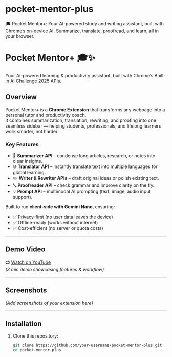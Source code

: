 # pocket-mentor-plus
🎓 Pocket Mentor+: Your AI-powered study and writing assistant, built with Chrome’s on-device AI. Summarize, translate, proofread, and learn, all in your browser.

# Pocket Mentor+ 🎓✨
Your AI-powered learning & productivity assistant, built with Chrome’s Built-in AI Challenge 2025 APIs.

## Overview
Pocket Mentor+ is a **Chrome Extension** that transforms any webpage into a personal tutor and productivity coach.  
It combines summarization, translation, rewriting, and proofing into one seamless sidebar — helping students, professionals, and lifelong learners work smarter, not harder.  

### Key Features
- 📝 **Summarizer API** – condense long articles, research, or notes into clear insights.  
- 🌐 **Translator API** – instantly translate text into multiple languages for global learning.  
- ✏️ **Writer & Rewriter APIs** – draft original ideas or polish existing text.  
- 🔤 **Proofreader API** – check grammar and improve clarity on the fly.  
- 💡 **Prompt API** – multimodal AI prompting (text, image, audio input support).  

Built to run **client-side with Gemini Nano**, ensuring:  
- ✅ Privacy-first (no user data leaves the device)  
- ✅ Offline-ready (works without internet)  
- ✅ Cost-efficient (no server or quota costs)  

---

## Demo Video
📺 [Watch on YouTube](https://your-demo-link-here.com)  
*(3 min demo showcasing features & workflow)*  

---

## Screenshots
*(Add screenshots of your extension here)*

---

## Installation
1. Clone this repository:
   ```bash
   git clone https://github.com/your-username/pocket-mentor-plus.git
   cd pocket-mentor-plus
